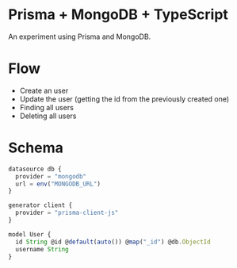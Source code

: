 Prisma + MongoDB + TypeScript
===============

An experiment using Prisma and MongoDB.

# Flow

- Create an user
- Update the user (getting the id from the previously created one)
- Finding all users
- Deleting all users

# Schema

```ts
datasource db {
  provider = "mongodb"
  url = env("MONGODB_URL")
}

generator client {
  provider = "prisma-client-js"
}

model User {
  id String @id @default(auto()) @map("_id") @db.ObjectId
  username String
}
```
